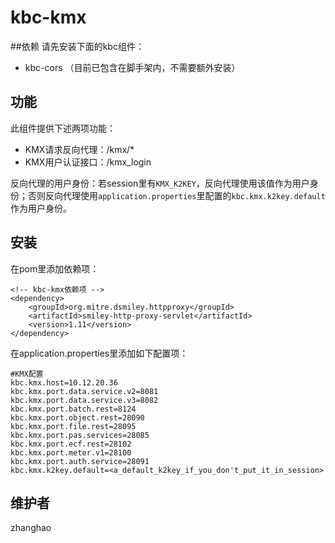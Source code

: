 # kbc-kmx

##依赖
请先安装下面的kbc组件：
- kbc-cors （目前已包含在脚手架内，不需要额外安装）

## 功能
此组件提供下述两项功能：
- KMX请求反向代理：/kmx/*
- KMX用户认证接口：/kmx_login

反向代理的用户身份：若session里有`KMX_K2KEY`，反向代理使用该值作为用户身份；否则反向代理使用`application.properties`里配置的`kbc.kmx.k2key.default`作为用户身份。

## 安装
在pom里添加依赖项：
```
<!-- kbc-kmx依赖项 -->
<dependency>
    <groupId>org.mitre.dsmiley.httpproxy</groupId>
    <artifactId>smiley-http-proxy-servlet</artifactId>
    <version>1.11</version>
</dependency>
```
在application.properties里添加如下配置项：
```
#KMX配置
kbc.kmx.host=10.12.20.36
kbc.kmx.port.data.service.v2=8081
kbc.kmx.port.data.service.v3=8082
kbc.kmx.port.batch.rest=8124
kbc.kmx.port.object.rest=28090
kbc.kmx.port.file.rest=28095
kbc.kmx.port.pas.services=28085
kbc.kmx.port.ecf.rest=28102
kbc.kmx.port.meter.v1=28100
kbc.kmx.port.auth.service=28091
kbc.kmx.k2key.default=<a_default_k2key_if_you_don't_put_it_in_session>
```

## 维护者
zhanghao

